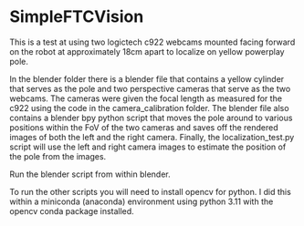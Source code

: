 # SimpleFTCVision

This is a test at using two logictech c922 webcams mounted facing forward on the robot at approximately 18cm apart to localize on yellow powerplay pole. 

In the blender folder there is a blender file that contains a yellow cylinder that serves as the pole and two perspective cameras that serve as the two webcams.
The cameras were given the focal length as measured for the c922 using the code in the camera_calibration folder.  The blender file also contains a blender bpy python
script that moves the pole around to various positions within the FoV of the two cameras and saves off the rendered images of both the left and the right camera.
Finally, the localization_test.py script will use the left and right camera images to estimate the position of the pole from the images.

Run the blender script from within blender.

To run the other scripts you will need to install opencv for python.  I did this within a miniconda (anaconda) environment using python 3.11 with the opencv conda package installed.   
